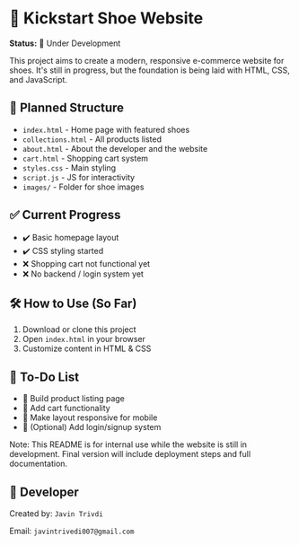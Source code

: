 <h1>👟 Kickstart Shoe Website</h1>  <p><strong>Status:</strong> 🚧  Under Development</p>

  <p>This project aims to create a modern, responsive e-commerce website for shoes. It's still in progress, but the foundation is being laid with HTML, CSS, and JavaScript.</p>

  <h2>📁 Planned Structure</h2>
  <ul>
    <li><code>index.html</code> - Home page with featured shoes</li>
    <li><code>collections.html</code> - All products listed</li>
    <li><code>about.html</code> - About the developer and the website</li>
    <li><code>cart.html</code> - Shopping cart system</li>
    <li><code>styles.css</code> - Main styling</li>
    <li><code>script.js</code> - JS for interactivity</li>
    <li><code>images/</code> - Folder for shoe images</li>
  </ul>

  <h2>✅ Current Progress</h2>
  <ul>
    <li>✔️ Basic homepage layout</li>
    <li>✔️ CSS styling started</li>
    <li>❌ Shopping cart not functional yet</li>
    <li>❌ No backend / login system yet</li>
  </ul>

  <h2>🛠️ How to Use (So Far)</h2>
  <ol>
    <li>Download or clone this project</li>
    <li>Open <code>index.html</code> in your browser</li>
    <li>Customize content in HTML & CSS</li>
  </ol>

  <h2>📌 To-Do List</h2>
  <ul>
    <li>🧱 Build product listing page</li>
    <li>🛒 Add cart functionality</li>
    <li>📱 Make layout responsive for mobile</li>
    <li>🧩 (Optional) Add login/signup system</li>
  </ul>

  <div class="note">
    Note: This README is for internal use while the website is still in development. Final version will include deployment steps and full documentation.
  </div>

  <h2>👤 Developer</h2>
  <p>Created by: <code>Javin Trivdi</code></p>
  <p>Email: <code>javintrivedi007@gmail.com</code></p>

</body>
</html>
